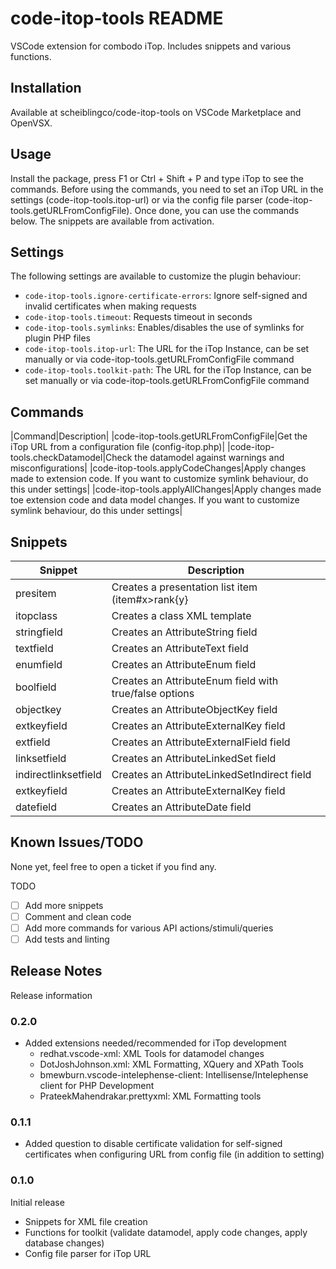 # code-itop-tools README
VSCode extension for combodo iTop. Includes snippets and various functions.

## Installation
Available at scheiblingco/code-itop-tools on VSCode Marketplace and OpenVSX.

## Usage
Install the package, press F1 or Ctrl + Shift + P and type iTop to see the commands. Before using the commands, you need to set an iTop URL in the settings (code-itop-tools.itop-url) or via the config file parser (code-itop-tools.getURLFromConfigFile).
Once done, you can use the commands below. The snippets are available from activation.

## Settings
The following settings are available to customize the plugin behaviour:
* `code-itop-tools.ignore-certificate-errors`: Ignore self-signed and invalid certificates when making requests
* `code-itop-tools.timeout`: Requests timeout in seconds
* `code-itop-tools.symlinks`: Enables/disables the use of symlinks for plugin PHP files
* `code-itop-tools.itop-url`: The URL for the iTop Instance, can be set manually or via code-itop-tools.getURLFromConfigFile command
* `code-itop-tools.toolkit-path`: The URL for the iTop Instance, can be set manually or via code-itop-tools.getURLFromConfigFile command

## Commands
|Command|Description|
|code-itop-tools.getURLFromConfigFile|Get the iTop URL from a configuration file (config-itop.php)|
|code-itop-tools.checkDatamodel|Check the datamodel against warnings and misconfigurations|
|code-itop-tools.applyCodeChanges|Apply changes made to extension code. If you want to customize symlink behaviour, do this under settings|
|code-itop-tools.applyAllChanges|Apply changes made toe extension code and data model changes. If you want to customize symlink behaviour, do this under settings|

## Snippets
|Snippet|Description|
|---|---|
|presitem|Creates a presentation list item (item#x>rank{y}|
|itopclass|Creates a class XML template|
|stringfield|Creates an AttributeString field|
|textfield|Creates an AttributeText field|
|enumfield|Creates an AttributeEnum field|
|boolfield|Creates an AttributeEnum field with true/false options|
|objectkey|Creates an AttributeObjectKey field|
|extkeyfield|Creates an AttributeExternalKey field|
|extfield|Creates an AttributeExternalField field|
|linksetfield|Creates an AttributeLinkedSet field|
|indirectlinksetfield|Creates an AttributeLinkedSetIndirect field|
|extkeyfield|Creates an AttributeExternalKey field|
|datefield|Creates an AttributeDate field|


## Known Issues/TODO
None yet, feel free to open a ticket if you find any.

TODO
- [ ] Add more snippets
- [ ] Comment and clean code
- [ ] Add more commands for various API actions/stimuli/queries
- [ ] Add tests and linting 

## Release Notes
Release information

### 0.2.0
- Added extensions needed/recommended for iTop development
  - redhat.vscode-xml: XML Tools for datamodel changes
  - DotJoshJohnson.xml: XML Formatting, XQuery and XPath Tools
  - bmewburn.vscode-intelephense-client: Intellisense/Intelephense client for PHP Development
  - PrateekMahendrakar.prettyxml: XML Formatting tools

### 0.1.1
- Added question to disable certificate validation for self-signed certificates when configuring URL from config file (in addition to setting)

### 0.1.0
Initial release

- Snippets for XML file creation
- Functions for toolkit (validate datamodel, apply code changes, apply database changes)
- Config file parser for iTop URL